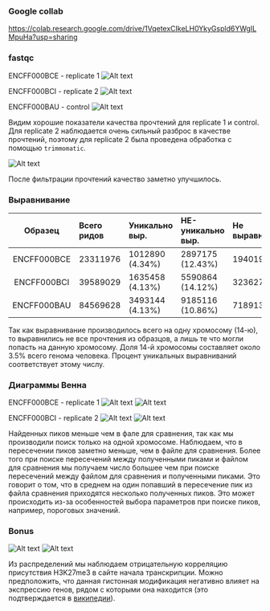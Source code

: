 ### Google collab


https://colab.research.google.com/drive/1VqetexCIkeLH0YkyGspld6YWgILMpuHa?usp=sharing

### fastqc

ENCFF000BCE - replicate 1
![Alt text](/imgs/BCE.png?raw=true "Optional Title")

ENCFF000BCI - replicate 2
![Alt text](/imgs/BCI.png?raw=true "Optional Title")

ENCFF000BAU - control
![Alt text](/imgs/BAU.png?raw=true "Optional Title")

Видим хорошие показатели качества прочтений для replicate 1 и control. Для
replicate 2 наблюдается очень сильный разброс в качестве прочтений, поэтому для
replicate 2 была проведена обработка с помощью `trimmomatic`.

![Alt text](/imgs/BCI_filtered.png?raw=true "Optional Title")

После фильтрации прочтений качество заметно улучшилось.

### Выравнивание

|  Образец    | Всего ридов | Уникально выр.  | НЕ-уникально выр. | Не выравнилось |
|:-----------:|:------------|:----------------|:------------------|:-------------- |
| ENCFF000BCE | 23311976    | 1012890 (4.34%) | 2897175 (12.43%)  | 19401911       |
| ENCFF000BCI | 39589029    | 1635458 (4.13%) | 5590864 (14.12%)  | 32362707       |
| ENCFF000BAU | 84569628    | 3493144 (4.13%) | 9185116 (10.86%)  | 71891368       |

Так как выравнивание производилось всего на одну хромосому (14-ю), то выравнились не все прочтения
из образцов, а лишь те что могли попасть на данную хромосому. Доля 14-й хромосомы составляет около 3.5% всего генома человека. Процент уникальных выравниваний соответствует этому числу.  

### Диаграммы Венна

ENCFF000BCE - replicate 1
![Alt text](/imgs/BCE_.png?raw=true "Optional Title")
![Alt text](/imgs/_BCE.png?raw=true "Optional Title")

ENCFF000BCI - replicate 2
![Alt text](/imgs/BCI_.png?raw=true "Optional Title")
![Alt text](/imgs/_BCI.png?raw=true "Optional Title")

Найденных пиков меньше чем в фале для сравнения, так как мы производили поиск только на одной хромосоме.
Наблюдаем, что в пересечении пиков заметно меньше, чем в файле для сравнения.
Более того при поиске пересечений между полученными пиками и файлом для сравнения
мы получаем число большее чем при поиске пересечений между файлом для сравнения и полученными пиками.
Это говорит о том, что в среднем на один попавший в пересечение пик из файла сравнения приходятся несколько полученных пиков. Это может происходить из-за особенностей выбора параметров при поиске пиков, например, пороговых значений.

### Bonus
![Alt text](/imgs/result_1.png?raw=true "Optional Title")
![Alt text](/imgs/result_2.png?raw=true "Optional Title")

Из распределений мы наблюдаем отрицательную корреляцию присутствия H3K27me3 в сайте начала транскрипции. Можно предположить, что данная гистонная модификация негативно влияет на экспрессию генов, рядом с которыми она находится (это подтверждается в [википедии](https://en.wikipedia.org/wiki/H3K27me3 "Необязательная подсказка")).
